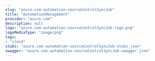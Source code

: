 ```yaml
---
slug: "azure-com-automation-sourceControlSyncJob"
title: "AutomationManagement"
provider: "azure.com"
description: null
logo: "azure.com-automation-sourceControlSyncJob-logo.png"
logoMediaType: "image/png"
tags:
- "cloud"
stubs: "azure.com-automation-sourceControlSyncJob-stubs.json"
swagger: "azure.com-automation-sourceControlSyncJob-swagger.json"
---
```

